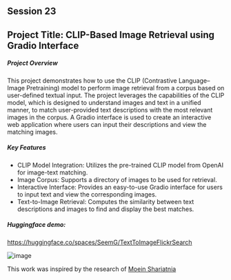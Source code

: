 ## Session 23

## Project Title: CLIP-Based Image Retrieval using Gradio Interface
##### Project Overview
This project demonstrates how to use the CLIP (Contrastive Language–Image Pretraining) model to perform image retrieval from a corpus based on user-defined textual input. The project leverages the capabilities of the CLIP model, which is designed to understand images and text in a unified manner, to match user-provided text descriptions with the most relevant images in the corpus. A Gradio interface is used to create an interactive web application where users can input their descriptions and view the matching images.

#####  Key Features
- CLIP Model Integration: Utilizes the pre-trained CLIP model from OpenAI for image-text matching.
- Image Corpus: Supports a directory of images to be used for retrieval.
- Interactive Interface: Provides an easy-to-use Gradio interface for users to input text and view the corresponding images.
- Text-to-Image Retrieval: Computes the similarity between text descriptions and images to find and display the best matches.

##### Huggingface demo:
https://huggingface.co/spaces/SeemG/TextToImageFlickrSearch


![image](https://github.com/user-attachments/assets/829d78a2-9f46-48d9-88f6-186361147017)



This work was inspired by the research of [Moein Shariatnia](https://towardsdatascience.com/simple-implementation-of-openai-clip-model-a-tutorial-ace6ff01d9f2)

